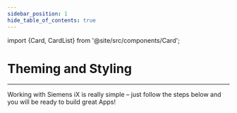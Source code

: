 ```yaml
---
sidebar_position: 1
hide_table_of_contents: true
---
```


import {Card, CardList} from '@site/src/components/Card';

# Theming and Styling

<hr/>

<div style={{ marginTop: '3rem', marginBottom: '5.5rem' }}>
Working with Siemens iX is really simple – just follow the steps below and you will be ready to build great Apps!
</div>

<CardList>
  <Card label="Theme overview" isPrimary={true} link="theming/theme"/>
  <Card label="Animation" link="theming/animation"/>
  <Card label="Colors" link="theming/colors" />
  <Card label="Fonts" link="theming/fonts" />
</CardList>
